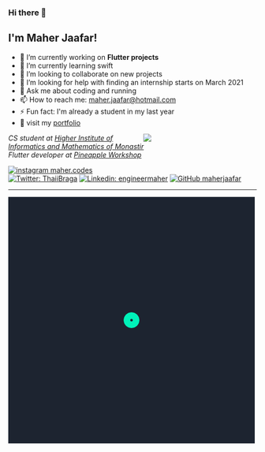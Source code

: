 ### Hi there 👋
<h2> I'm Maher Jaafar!</h2>


<!--
**maherjaafar/maherjaafar** is a ✨ _special_ ✨ repository because its `README.md` (this file) appears on your GitHub profile.
Here are some ideas to get you started:
-->
- 🔭 I’m currently working on **Flutter projects**
- 🌱 I’m currently learning swift
- 👯 I’m looking to collaborate on new projects
- 🤔 I’m looking for help with finding an internship starts on March 2021
- 💬 Ask me about coding and running
- 📫 How to reach me: maher.jaafar@hotmail.com
- ⚡ Fun fact: I'm already a student in my last year
- :briefcase: visit my [portfolio](http://maherjaafar.me)



<img align='right' src="/assets/coding.gif" width="230">
<p><em>CS student at <a href="http://www.isimm.rnu.tn/" target="_blank">Higher Institute of Informatics and Mathematics of Monastir</a></br>Flutter developer at <a href="https://pineappleworkshop.com" target="_blank">Pineapple Workshop</a>
</em></p>

[![instagram maher.codes](https://upload.wikimedia.org/wikipedia/commons/thumb/e/e7/Instagram_logo_2016.svg/132px-Instagram_logo_2016.svg.png)](https://www.instagram.com/maher.codes/)
</br>
[![Twitter: ThaiiBraga](https://img.shields.io/twitter/follow/maherjaafar?style=social)](https://twitter.com/maherjaafar)
[![Linkedin: engineermaher](https://img.shields.io/badge/-engineermaher-blue?style=flat-square&logo=Linkedin&logoColor=white&link=https://www.linkedin.com/in/engineermaher/)](https://www.linkedin.com/in/engineermaher/)
[![GitHub maherjaafar](https://img.shields.io/github/followers/maherjaafar?label=follow&style=social)](https://github.com/maherjaafar)

---

<img src='/assets/animation_500_kjd2r9xh.gif'/>
